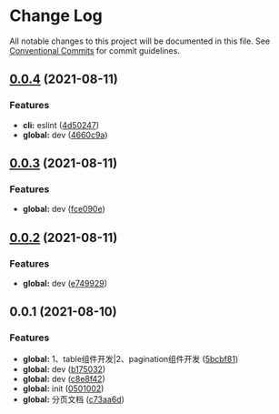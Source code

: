 # Change Log

All notable changes to this project will be documented in this file.
See [Conventional Commits](https://conventionalcommits.org) for commit guidelines.

## [0.0.4](https://github.com/u-fe/uyu-vue/compare/@uyu-vue/table@0.0.3...@uyu-vue/table@0.0.4) (2021-08-11)


### Features

* **cli:** eslint ([4d50247](https://github.com/u-fe/uyu-vue/commit/4d502475fc9f98ef36f2c8856f8e8c94b058d2e7))
* **global:** dev ([4660c9a](https://github.com/u-fe/uyu-vue/commit/4660c9ac4c4c44a74f56d227b2602f5f4d328c3a))





## [0.0.3](https://github.com/u-fe/uyu-vue/compare/@uyu-vue/table@0.0.2...@uyu-vue/table@0.0.3) (2021-08-11)


### Features

* **global:** dev ([fce090e](https://github.com/u-fe/uyu-vue/commit/fce090e9252402c94d79163d42bde4fbdea14112))





## [0.0.2](https://github.com/u-fe/uyu-vue/compare/@uyu-vue/table@0.0.1...@uyu-vue/table@0.0.2) (2021-08-11)


### Features

* **global:** dev ([e749929](https://github.com/u-fe/uyu-vue/commit/e7499295c4c30d15cc37fcff8ef4dab763f0ddb6))





## 0.0.1 (2021-08-10)


### Features

* **global:** 1、table组件开发|2、pagination组件开发 ([5bcbf81](https://github.com/u-fe/uyu-vue/commit/5bcbf8171d65c64bf44ffd4d7d43a39a563d6a34))
* **global:** dev ([b175032](https://github.com/u-fe/uyu-vue/commit/b1750329bab2e90d67ba69aa02bf7be0f0168f32))
* **global:** dev ([c8e8f42](https://github.com/u-fe/uyu-vue/commit/c8e8f429eb26895b3fc0276f25cb1fd61b5c3929))
* **global:** init ([0501002](https://github.com/u-fe/uyu-vue/commit/0501002f6ec5bc0d3973300902774fecd3a40816))
* **global:** 分页文档 ([c73aa6d](https://github.com/u-fe/uyu-vue/commit/c73aa6d22767bf78f6a09482d9265592763ae5ab))
